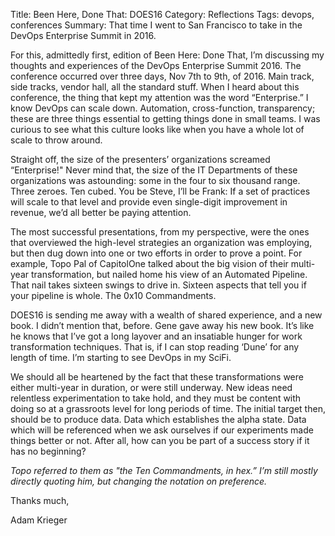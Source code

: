 Title: Been Here, Done That: DOES16
Category: Reflections
Tags: devops, conferences
Summary: That time I went to San Francisco to take in the DevOps Enterprise Summit in 2016.

For this, admittedly first, edition of Been Here: Done That, I’m discussing my thoughts and experiences of the DevOps Enterprise Summit 2016. The conference occurred over three days, Nov 7th to 9th, of 2016. Main track, side tracks, vendor hall, all the standard stuff. When I heard about this conference, the thing that kept my attention was the word “Enterprise.” I know DevOps can scale down. Automation, cross-function, transparency; these are three things essential to getting things done in small teams. I was curious to see what this culture looks like when you have a whole lot of scale to throw around.

Straight off, the size of the presenters’ organizations screamed “Enterprise!" Never mind that, the size of the IT Departments of these organizations was astounding: some in the four to six thousand range. Three zeroes. Ten cubed. You be Steve, I’ll be Frank: If a set of practices will scale to that level and provide even single-digit improvement in revenue, we’d all better be paying attention.

The most successful presentations, from my perspective, were the ones that overviewed the high-level strategies an organization was employing, but then dug down into one or two efforts in order to prove a point. For example, Topo Pal of CapitolOne talked about the big vision of their multi-year transformation, but nailed home his view of an Automated Pipeline. That nail takes sixteen swings to drive in. Sixteen aspects that tell you if your pipeline is whole. The 0x10 Commandments.

DOES16 is sending me away with a wealth of shared experience, and a new book. I didn’t mention that, before. Gene gave away his new book. It’s like he knows that I’ve got a long layover and an insatiable hunger for work transformation techniques. That is, if I can stop reading ‘Dune’ for any length of time. I’m starting to see DevOps in my SciFi.

We should all be heartened by the fact that these transformations were either multi-year in duration, or were still underway. New ideas need relentless experimentation to take hold, and they must be content with doing so at a grassroots level for long periods of time. The initial target then, should be to produce data. Data which establishes the alpha state. Data which will be referenced when we ask ourselves if our experiments made things better or not. After all, how can you be part of a success story if it has no beginning?

*Topo referred to them as "the Ten Commandments, in hex.” I’m still mostly directly quoting him, but changing the notation on preference.* 

Thanks much,

Adam Krieger